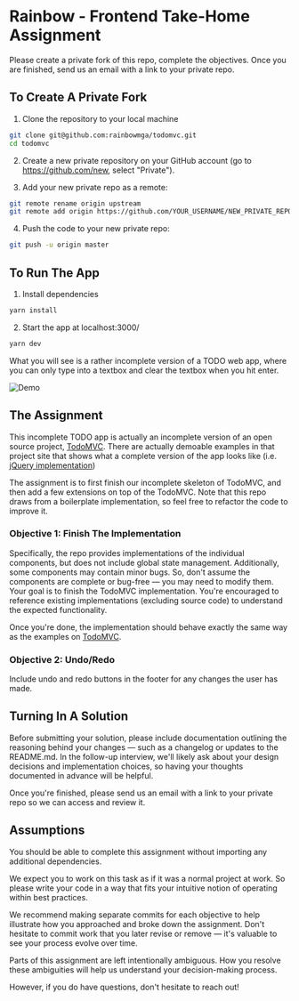 # Rainbow - Frontend Take-Home Assignment

Please create a private fork of this repo, complete the objectives.
Once you are finished, send us an email with a link to your private repo.

## To Create A Private Fork

1. Clone the repository to your local machine
```bash
git clone git@github.com:rainbowmga/todomvc.git
cd todomvc
```

2. Create a new private repository on your GitHub account (go to https://github.com/new,
select "Private").

3. Add your new private repo as a remote:
```bash
git remote rename origin upstream
git remote add origin https://github.com/YOUR_USERNAME/NEW_PRIVATE_REPO.git
```

4. Push the code to your new private repo:
```bash
git push -u origin master
```


## To Run The App

1. Install dependencies
```bash
yarn install
```

2. Start the app at localhost:3000/
```bash
yarn dev
```

What you will see is a rather incomplete version of a TODO web app, where
you can only type into a textbox and clear the textbox when you hit enter.

![Demo](https://github.com/rainbowmga/todomvc/blob/master/assets/starter_demo.gif)


## The Assignment

This incomplete TODO app is actually an incomplete version of an open source
project, [TodoMVC](https://todomvc.com/). There are actually demoable examples
in that project site that shows what a complete version of the app looks like (i.e.
[jQuery implementation](https://todomvc.com/examples/jquery/dist/#/all))

The assignment is to first finish our incomplete skeleton of TodoMVC, and then
add a few extensions on top of the TodoMVC. Note that this repo draws from a
boilerplate implementation, so feel free to refactor the code to improve it.


### Objective 1: Finish The Implementation

Specifically, the repo provides implementations of the individual components, but
does not include global state management. Additionally, some components may contain
minor bugs. So, don't assume the components are complete or bug-free — you may need
to modify them. Your goal is to finish the TodoMVC implementation. You're encouraged
to reference existing implementations (excluding source code) to understand the
expected functionality.

Once you're done, the implementation should behave exactly the same way as the examples
on [TodoMVC](https://todomvc.com/).


### Objective 2: Undo/Redo

Include undo and redo buttons in the footer for any changes the user has made.


## Turning In A Solution

Before submitting your solution, please include documentation outlining the reasoning behind
your changes — such as a changelog or updates to the README.md. In the follow-up interview,
we'll likely ask about your design decisions and implementation choices, so having your
thoughts documented in advance will be helpful.

Once you're finished, please send us an email with a link to your private repo so we can
access and review it.


## Assumptions

You should be able to complete this assignment without importing any additional dependencies.

We expect you to work on this task as if it was a normal project at work. So please write
your code in a way that fits your intuitive notion of operating within best practices.

We recommend making separate commits for each objective to help illustrate how you approached
and broke down the assignment.  Don't hesitate to commit work that you later revise or remove
— it's valuable to see your process evolve over time.

Parts of this assignment are left intentionally ambiguous. How you resolve these
ambiguities will help us understand your decision-making process.

However, if you do have questions, don't hesitate to reach out!
